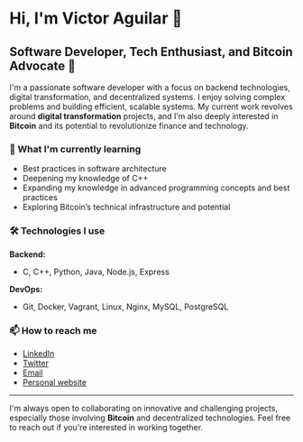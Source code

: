 # Hi, I'm Victor Aguilar 👋

## Software Developer, Tech Enthusiast, and Bitcoin Advocate 🚀

I'm a passionate software developer with a focus on backend technologies, digital transformation, and decentralized systems. I enjoy solving complex problems and building efficient, scalable systems. My current work revolves around **digital transformation** projects, and I’m also deeply interested in **Bitcoin** and its potential to revolutionize finance and technology.

### 🌱 What I'm currently learning
- Best practices in software architecture
- Deepening my knowledge of C++
- Expanding my knowledge in advanced programming concepts and best practices
- Exploring Bitcoin’s technical infrastructure and potential

### 🛠️ Technologies I use
**Backend:**
- C, C++, Python, Java, Node.js, Express

**DevOps:**
- Git, Docker, Vagrant, Linux, Nginx, MySQL, PostgreSQL

### 📫 How to reach me
- [LinkedIn](https://www.linkedin.com/in/victoraguilarzerpa/)
- [Twitter](https://x.com/_veaz_)
- [Email](mailto:veaz.24@gmail.com)
- [Personal website](https://victoraguilar.dev/)

---

I'm always open to collaborating on innovative and challenging projects, especially those involving **Bitcoin** and decentralized technologies. Feel free to reach out if you're interested in working together.
